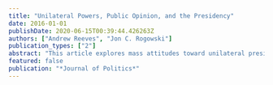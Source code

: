 ```yaml
---
title: "Unilateral Powers, Public Opinion, and the Presidency"
date: 2016-01-01
publishDate: 2020-06-15T00:39:44.426263Z
authors: ["Andrew Reeves", "Jon C. Rogowski"]
publication_types: ["2"]
abstract: "This article explores mass attitudes toward unilateral presidential power. We argue that mass attitudes toward presi- dential power reflect evaluations of the current president as well as more fundamental conceptions about the nature of the office, which are rooted in beliefs about the rule of law. In four nationally representative surveys, we find low levels of support for unilateral powers, that these attitudes are stable over time, and that they are structured both by pres- idential approval and beliefs in the rule of law. In a fifth survey, we show that political context conditions support for unilateral power, and in a sixth we show that these attitudes are consequential for policy evaluation. Even during the Obama presidency, when presidential power is highly politicized, voters distinguish the president from the presidency. Our results have important implications for public opinion’s role in constraining the use of presidential power."
featured: false
publication: "*Journal of Politics*"
---
```


